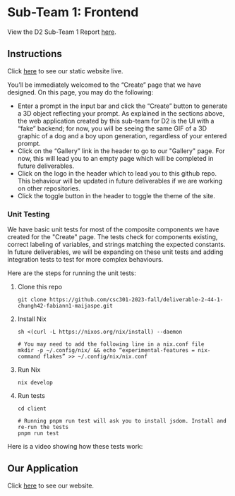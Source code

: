 # Sub-Team 1: Frontend

View the D2 Sub-Team 1 Report [here](https://github.com/csc301-2023-fall/deliverable-2-44-1-chungh42-fabiann1-maijaspe/blob/main/deliverables/D2/deliverable-2-sub-team-1.md).

## Instructions

Click [here](https://deliverable-2-44-1-chungh42-fabiann1-maijaspe-2pvj7o1hy.vercel.app/) to see our static website live.

You’ll be immediately welcomed to the “Create” page that we have designed. On this page, you may do the following:

- Enter a prompt in the input bar and click the “Create” button to generate a 3D object reflecting your prompt. As explained in the sections above, the web application created by this sub-team for D2 is the UI with a “fake” backend; for now, you will be seeing the same GIF of a 3D graphic of a dog and a boy upon generation, regardless of your entered prompt.
- Click on the “Gallery” link in the header to go to our "Gallery" page. For now, this will lead you to an empty page which will be completed in future deliverables.
- Click on the logo in the header which to lead you to this github repo. This behaviour will be updated in future deliverables if we are working on other repositories.
- Click the toggle button in the header to toggle the theme of the site.

### Unit Testing

We have basic unit tests for most of the composite components we have created for the "Create" page. The tests check for components existing, correct labeling of variables, and strings matching the expected constants. In future deliverables, we will be expanding on these unit tests and adding integration tests to test for more complex behaviours.

Here are the steps for running the unit tests:

1. Clone this repo

   ```
   git clone https://github.com/csc301-2023-fall/deliverable-2-44-1-chungh42-fabiann1-maijaspe.git
   ```

1. Install Nix

   ```
   sh <(curl -L https://nixos.org/nix/install) --daemon

   # You may need to add the following line in a nix.conf file
   mkdir -p ~/.config/nix/ && echo “experimental-features = nix-command flakes” >> ~/.config/nix/nix.conf
   ```

1. Run Nix
   ```
   nix develop
   ```
1. Run tests

   ```
   cd client

   # Running pnpm run test will ask you to install jsdom. Install and re-run the tests
   pnpm run test
   ```

Here is a video showing how these tests work:

## Our Application

Click [here](https://deliverable-2-44-1-chungh42-fabiann1-maijaspe-2pvj7o1hy.vercel.app/) to see our website.
